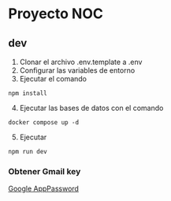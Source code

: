 # Proyecto NOC

## dev
1. Clonar el archivo .env.template a .env
2. Configurar las variables de entorno
3. Ejecutar el comando 
```
npm install
```
4. Ejecutar las bases de datos con el comando
```
docker compose up -d
```
5. Ejecutar 
```
npm run dev
```

### Obtener Gmail key
[Google AppPassword](https://myaccount.google.com/u/0/apppaswords)
